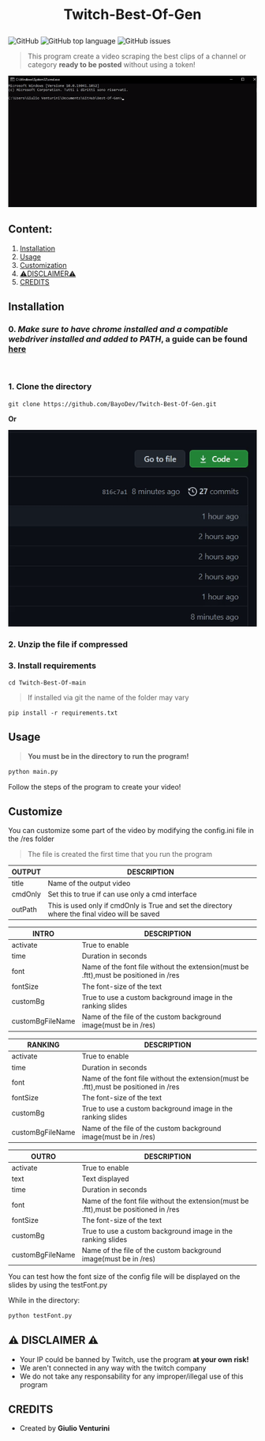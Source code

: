 # <p align="center">Twitch-Best-Of-Gen</p>

![GitHub](https://img.shields.io/github/license/BayoDev/Twitch-Best-Of-Gen)
![GitHub top language](https://img.shields.io/github/languages/top/BayoDev/Twitch-Best-Of-Gen)
![GitHub issues](https://img.shields.io/github/issues/BayoDev/Twitch-Best-Of-Gen)

>This program create a video scraping the best clips of a channel or category **ready to be posted** without using a token!

![Download repository](/Images/usage.gif)

## Content:
1. [Installation](#inst)
2. [Usage](#usage)
3. [Customization](#custom)
4. [:warning:DISCLAIMER:warning:](#disclaimer)
5. [CREDITS](#credits)

<a name="inst"></a>
## Installation

### 0. *Make sure to have chrome installed and a compatible webdriver installed and added to PATH*, a guide can be found <a href='https://www.selenium.dev/documentation/getting_started/installing_browser_drivers/'>here</a>
<br>

### 1. Clone the directory
  ```git
  git clone https://github.com/BayoDev/Twitch-Best-Of-Gen.git
  ```
  __Or__
  
  ![Download repository](/Images/install.gif)
  

### 2. Unzip the file if compressed


### 3. Install requirements
  ```git
  cd Twitch-Best-Of-main
  ```
  > If installed via git the name of the folder may vary
  ```pip
  pip install -r requirements.txt
  ```
  
  

<a name="usage"></a>
## Usage

> **You must be in the directory to run the program!**

```python
python main.py
```

Follow the steps of the program to create your video!

<a name="custom"></a>
## Customize

You can customize some part of the video by modifying the config.ini file in the /res folder
> The file is created the first time that you run the program

OUTPUT | DESCRIPTION
------ | -----------
title  | Name of the output video
cmdOnly| Set this to true if can use only a cmd interface
outPath | This is used only if cmdOnly is True and set the directory where the final video will be saved

INTRO | DESCRIPTION
--------|------------
activate | True to enable
time | Duration in seconds 
font | Name of the font file without the extension(must be .ftt),must be positioned in /res
fontSize | The font-size of the text
customBg | True to use a custom background image in the ranking slides
customBgFileName | Name of the file of the custom background image(must be in /res)

RANKING | DESCRIPTION
--------|------------
activate | True to enable
time | Duration in seconds 
font | Name of the font file without the extension(must be .ftt),must be positioned in /res
fontSize | The font-size of the text
customBg | True to use a custom background image in the ranking slides
customBgFileName | Name of the file of the custom background image(must be in /res)

OUTRO | DESCRIPTION
--------|------------
activate | True to enable
text | Text displayed
time | Duration in seconds 
font | Name of the font file without the extension(must be .ftt),must be positioned in /res
fontSize | The font-size of the text
customBg | True to use a custom background image in the ranking slides
customBgFileName | Name of the file of the custom background image(must be in /res)

You can test how the font size of the config file will be displayed on the slides by using the testFont.py

While in the directory:
```cmd
python testFont.py
```

<a name="disclaimer"></a>
## :warning: DISCLAIMER :warning:

* Your IP could be banned by Twitch, use the program **at your own risk!**
* We aren't connected in any way with the twitch company
* We do not take any responsability for any improper/illegal use of this program


<a name="credits"></a>
## CREDITS

* Created by **Giulio Venturini**
